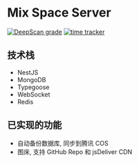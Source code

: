 # Mix Space Server

[![DeepScan grade](https://deepscan.io/api/teams/7938/projects/10675/branches/150239/badge/grade.svg)](https://deepscan.io/dashboard#view=project&tid=7938&pid=10675&bid=150239)
[![time tracker](https://wakatime.com/badge/github/mx-space/server.svg)](https://wakatime.com/badge/github/mx-space/server)

## 技术栈

- NestJS
- MongoDB
- Typegoose
- WebSocket
- Redis

## 已实现的功能

- 自动备份数据库, 同步到腾讯 COS
- 图床, 支持 GitHub Repo 和 jsDeliver CDN

